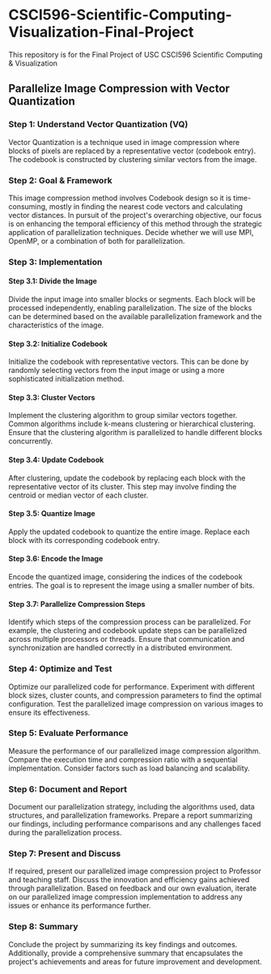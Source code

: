# CSCI596-Scientific-Computing-Visualization-Final-Project
This repository is for the Final Project of USC CSCI596 Scientific Computing &amp; Visualization

## Parallelize Image Compression with Vector Quantization

### Step 1: Understand Vector Quantization (VQ)
Vector Quantization is a technique used in image compression where blocks of pixels are replaced by a representative vector (codebook entry). The codebook is constructed by clustering similar vectors from the image.

### Step 2: Goal &amp; Framework
This image compression method involves Codebook design so it is time-consuming, mostly in finding the nearest code vectors and calculating vector distances. In pursuit of the project's overarching objective, our focus is on enhancing the temporal efficiency of this method through the strategic application of parallelization techniques.
Decide whether we will use MPI, OpenMP, or a combination of both for parallelization.

### Step 3: Implementation

#### Step 3.1: Divide the Image
Divide the input image into smaller blocks or segments. Each block will be processed independently, enabling parallelization. The size of the blocks can be determined based on the available parallelization framework and the characteristics of the image.

#### Step 3.2: Initialize Codebook
Initialize the codebook with representative vectors. This can be done by randomly selecting vectors from the input image or using a more sophisticated initialization method.

#### Step 3.3: Cluster Vectors
Implement the clustering algorithm to group similar vectors together. Common algorithms include k-means clustering or hierarchical clustering. Ensure that the clustering algorithm is parallelized to handle different blocks concurrently.

#### Step 3.4: Update Codebook
After clustering, update the codebook by replacing each block with the representative vector of its cluster. This step may involve finding the centroid or median vector of each cluster.

#### Step 3.5: Quantize Image
Apply the updated codebook to quantize the entire image. Replace each block with its corresponding codebook entry.

#### Step 3.6: Encode the Image
Encode the quantized image, considering the indices of the codebook entries. The goal is to represent the image using a smaller number of bits.

#### Step 3.7: Parallelize Compression Steps
Identify which steps of the compression process can be parallelized. For example, the clustering and codebook update steps can be parallelized across multiple processors or threads. Ensure that communication and synchronization are handled correctly in a distributed environment.

### Step 4: Optimize and Test
Optimize our parallelized code for performance. Experiment with different block sizes, cluster counts, and compression parameters to find the optimal configuration. Test the parallelized image compression on various images to ensure its effectiveness.

### Step 5: Evaluate Performance
Measure the performance of our parallelized image compression algorithm. Compare the execution time and compression ratio with a sequential implementation. Consider factors such as load balancing and scalability.

### Step 6: Document and Report
Document our parallelization strategy, including the algorithms used, data structures, and parallelization frameworks. Prepare a report summarizing our findings, including performance comparisons and any challenges faced during the parallelization process.

### Step 7: Present and Discuss
If required, present our parallelized image compression project to Professor and teaching staff. Discuss the innovation and efficiency gains achieved through parallelization. Based on feedback and our own evaluation, iterate on our parallelized image compression implementation to address any issues or enhance its performance further.

### Step 8: Summary
Conclude the project by summarizing its key findings and outcomes. Additionally, provide a comprehensive summary that encapsulates the project's achievements and areas for future improvement and development.
